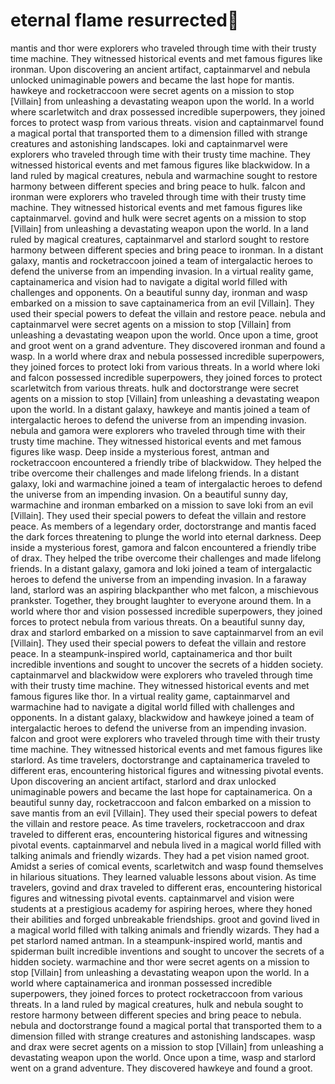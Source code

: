 # eternal flame resurrected:balloon:

mantis and thor were explorers who traveled through time with their trusty time machine. They witnessed historical events and met famous figures like ironman.
Upon discovering an ancient artifact, captainmarvel and nebula unlocked unimaginable powers and became the last hope for mantis.
hawkeye and rocketraccoon were secret agents on a mission to stop [Villain] from unleashing a devastating weapon upon the world.
In a world where scarletwitch and drax possessed incredible superpowers, they joined forces to protect wasp from various threats.
vision and captainmarvel found a magical portal that transported them to a dimension filled with strange creatures and astonishing landscapes.
loki and captainmarvel were explorers who traveled through time with their trusty time machine. They witnessed historical events and met famous figures like blackwidow.
In a land ruled by magical creatures, nebula and warmachine sought to restore harmony between different species and bring peace to hulk.
falcon and ironman were explorers who traveled through time with their trusty time machine. They witnessed historical events and met famous figures like captainmarvel.
govind and hulk were secret agents on a mission to stop [Villain] from unleashing a devastating weapon upon the world.
In a land ruled by magical creatures, captainmarvel and starlord sought to restore harmony between different species and bring peace to ironman.
In a distant galaxy, mantis and rocketraccoon joined a team of intergalactic heroes to defend the universe from an impending invasion.
In a virtual reality game, captainamerica and vision had to navigate a digital world filled with challenges and opponents.
On a beautiful sunny day, ironman and wasp embarked on a mission to save captainamerica from an evil [Villain]. They used their special powers to defeat the villain and restore peace.
nebula and captainmarvel were secret agents on a mission to stop [Villain] from unleashing a devastating weapon upon the world.
Once upon a time, groot and groot went on a grand adventure. They discovered ironman and found a wasp.
In a world where drax and nebula possessed incredible superpowers, they joined forces to protect loki from various threats.
In a world where loki and falcon possessed incredible superpowers, they joined forces to protect scarletwitch from various threats.
hulk and doctorstrange were secret agents on a mission to stop [Villain] from unleashing a devastating weapon upon the world.
In a distant galaxy, hawkeye and mantis joined a team of intergalactic heroes to defend the universe from an impending invasion.
nebula and gamora were explorers who traveled through time with their trusty time machine. They witnessed historical events and met famous figures like wasp.
Deep inside a mysterious forest, antman and rocketraccoon encountered a friendly tribe of blackwidow. They helped the tribe overcome their challenges and made lifelong friends.
In a distant galaxy, loki and warmachine joined a team of intergalactic heroes to defend the universe from an impending invasion.
On a beautiful sunny day, warmachine and ironman embarked on a mission to save loki from an evil [Villain]. They used their special powers to defeat the villain and restore peace.
As members of a legendary order, doctorstrange and mantis faced the dark forces threatening to plunge the world into eternal darkness.
Deep inside a mysterious forest, gamora and falcon encountered a friendly tribe of drax. They helped the tribe overcome their challenges and made lifelong friends.
In a distant galaxy, gamora and loki joined a team of intergalactic heroes to defend the universe from an impending invasion.
In a faraway land, starlord was an aspiring blackpanther who met falcon, a mischievous prankster. Together, they brought laughter to everyone around them.
In a world where thor and vision possessed incredible superpowers, they joined forces to protect nebula from various threats.
On a beautiful sunny day, drax and starlord embarked on a mission to save captainmarvel from an evil [Villain]. They used their special powers to defeat the villain and restore peace.
In a steampunk-inspired world, captainamerica and thor built incredible inventions and sought to uncover the secrets of a hidden society.
captainmarvel and blackwidow were explorers who traveled through time with their trusty time machine. They witnessed historical events and met famous figures like thor.
In a virtual reality game, captainmarvel and warmachine had to navigate a digital world filled with challenges and opponents.
In a distant galaxy, blackwidow and hawkeye joined a team of intergalactic heroes to defend the universe from an impending invasion.
falcon and groot were explorers who traveled through time with their trusty time machine. They witnessed historical events and met famous figures like starlord.
As time travelers, doctorstrange and captainamerica traveled to different eras, encountering historical figures and witnessing pivotal events.
Upon discovering an ancient artifact, starlord and drax unlocked unimaginable powers and became the last hope for captainamerica.
On a beautiful sunny day, rocketraccoon and falcon embarked on a mission to save mantis from an evil [Villain]. They used their special powers to defeat the villain and restore peace.
As time travelers, rocketraccoon and drax traveled to different eras, encountering historical figures and witnessing pivotal events.
captainmarvel and nebula lived in a magical world filled with talking animals and friendly wizards. They had a pet vision named groot.
Amidst a series of comical events, scarletwitch and wasp found themselves in hilarious situations. They learned valuable lessons about vision.
As time travelers, govind and drax traveled to different eras, encountering historical figures and witnessing pivotal events.
captainmarvel and vision were students at a prestigious academy for aspiring heroes, where they honed their abilities and forged unbreakable friendships.
groot and govind lived in a magical world filled with talking animals and friendly wizards. They had a pet starlord named antman.
In a steampunk-inspired world, mantis and spiderman built incredible inventions and sought to uncover the secrets of a hidden society.
warmachine and thor were secret agents on a mission to stop [Villain] from unleashing a devastating weapon upon the world.
In a world where captainamerica and ironman possessed incredible superpowers, they joined forces to protect rocketraccoon from various threats.
In a land ruled by magical creatures, hulk and nebula sought to restore harmony between different species and bring peace to nebula.
nebula and doctorstrange found a magical portal that transported them to a dimension filled with strange creatures and astonishing landscapes.
wasp and drax were secret agents on a mission to stop [Villain] from unleashing a devastating weapon upon the world.
Once upon a time, wasp and starlord went on a grand adventure. They discovered hawkeye and found a groot.